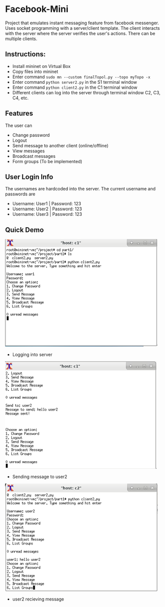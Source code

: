 # Facebook-Mini
Project that emulates instant messaging feature from facebook messenger. Uses socket programming with a server/client template. The client interacts with the server where the server verifies the user's actions. There can be multiple clients.

## Instructions:
* Install mininet on Virtual Box
* Copy files into mininet
* Enter command `sudo mn --custom finalTopol.py --topo myTopo -x`
* Enter command `python server2.py` in the S1 terminal window
* Enter command `python client2.py` in the C1 terminal window
* Different clients can log into the server through terminal window C2, C3, C4, etc. 

## Features
The user can 
* Change password
* Logout
* Send message to another client (online/offline)
* View messages
* Broadcast messages
* Form groups (To be implemented)

## User Login Info
The usernames are hardcoded into the server. The current username and passwords are
* Username: User1 | Password: 123
* Username: User2 | Password: 123
* Username: User3 | Password: 123

## Quick Demo
![GitHub Logo](/facebook-min-capture1.PNG)
* Logging into server

![GitHub Logo](/facebook-min-capture2.PNG)
* Sending message to user2

![GitHub Logo](/facebook-min-capture3.PNG)
* user2 recieving message
